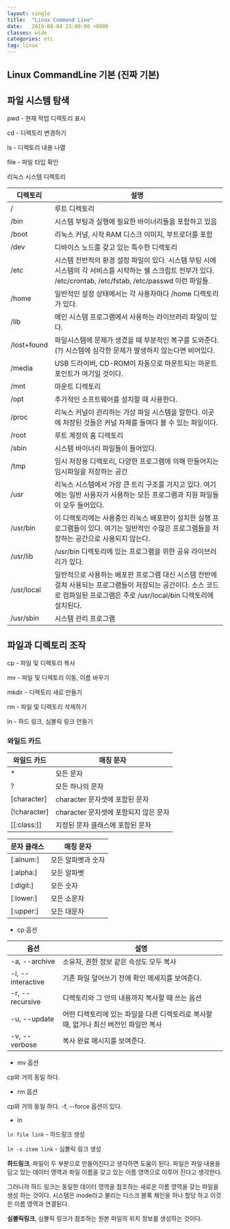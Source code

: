 ```yaml
---
layout: single
title:  "Linux Command Line"
date:   2019-08-04 23:00:00 +0900
classes: wide
categories: etc
tag: linux
---
```


## Linux CommandLine 기본 (진짜 기본)

## 파일 시스템 탐색

pwd - 현재 작업 디렉토리 표시

cd - 디렉토리 변경하기

ls - 디렉토리 내용 나열

file - 파일 타입 확인

리눅스 시스템 디렉토리

디렉토리 | 설명
------------ | -------------
/ | 루트 디렉토리
/bin | 시스템 부팅과 실행에 필요한 바이너리들을 포함하고 있음
/boot | 리눅스 커널, 시작 RAM  디스크 이미지, 부트로더를 포함
/dev | 디바이스 노드를 갖고 있는 특수한 디렉토리
/etc | 시스템 전반적의 환경 설정 파일이 있다. 시스템 부팅 시에 시스템의 각 서비스를 시작하는 쉘 스크립트 전부가 있다. /etc/crontab, /etc/fstab, /etc/passwd 이런 파일들.
/home | 일반적인 설정 상태에서는 각 사용자마다 /home 디렉토리가 있다.
/lib | 메인 시스템 프로그램에서 사용하는 라이브러리 파일이 있다.
/lost+found | 파일시스템에 문제가 생겼을 때 부분적인 복구를 도와준다. (?) 시스템에 심각한 문제가 발생하지 않는다면 비어있다.
/media | USB 드라이버, CD-ROM이 자동으로 마운트되는 마운트포인트가 여기일 것이다.
/mnt | 마운트 디렉토리
/opt | 추가적인 소프트웨어를 설치할 때 사용한다.
/proc | 리눅스 커널이 관리하는 가상 파일 시스템을 말한다. 이곳에 저장된 것들은 커널 자체를 들여다 볼 수 있는 파일이다.
/root | 루트 계정의 홈 디렉토리
/sbin | 시스템 바이너리 파일들이 들어있다.
/tmp | 임시 저장용 디렉토리, 다양한 프로그램에 의해 만들어지는 임시파일을 저장하는 공간
/usr | 리눅스 시스템에서 가장 큰 트리 구조를 가지고 있다. 여기에는 일반 사용자가 사용하는 모든 프로그램과 지원 파일들이 모두 들어있다.
/usr/bin | 이 디렉토리에는 사용중인 리눅스 배포판이 설치한 실행 프로그램들이 있다. 여기는 일반적인 수많은 프로그램들을 저장하는 공간으로 사용되지 않는다.
/usr/lib | /usr/bin 디렉토리에 있는 프로그램을 위한 공유 라이브러리가 있다.
/usr/local | 일반적으로 사용하는 배포판 프로그램 대신 시스템 전반에 걸쳐 사용되는 프로그램들이 저장되는 공간이다. 소스 코드로 컴파일된 프로그램은 주로 /usr/local/bin 디렉토리에 설치된다.
/usr/sbin | 시스템 관리 프로그램

## 파일과 디렉토리 조작

cp - 파일 및 디렉토리 복사

mv - 파일 및 디렉토리 이동, 이름 바꾸기

mkdir - 디렉토리 새로 만들기

rm - 파일 및 디렉토리 삭제하기

ln - 하드 링크, 심볼릭 링크 만들기

### 와일드 카드

와일드 카드 | 매칭 문자
----------- | -----------
* | 모든 문자
? | 모든 하나의 문자
[character] | character 문자셋에 포함된 문자
[!character] | character 문자셋에 포함되지 않은 문자
[[:class:]] | 지정된 문자 클래스에 포함된 문자

문자 클래스 | 매칭 문자
-- | --
[:alnum:] | 모든 알파벳과 숫자
[:alpha:] | 모든 알파벳
[:digit:] | 모든 숫자
[:lower:] | 모든 소문자
[:upper:] | 모든 대문자

* cp 옵션

옵션 | 설명
-- | --
-a, --archive | 소유자, 권한 정보 같은 속성도 모두 복사
-i, --interactive | 기존 파일 덮어쓰기 전에 확인 메세지를 보여준다.
-r, --recursive | 디렉토리와 그 안의 내용까지 복사할 때 쓰는 옵션
-u, --update | 어떤 디렉토리에 있는 파일을 다른 디렉토리로 복사할 때, 없거나 최신 버전인 파일만 복사
-v, --verbose | 복사 완료 메시지를 보여준다.

* mv 옵션

cp와 거의 동일 하다.

* rm 옵션

cp와 거의 동일 하다. -f, --force 옵션이 있다.

* ln

`ln file link` - 하드링크 생성

`ln -s item link` - 심볼릭 링크 생성

**하드링크**, 파일이 두 부분으로 만들어진다고 생각하면 도움이 된다. 파일은 파일 내용을 담고 있는 데이터 영역과 파일 이름을 갖고 있는 이름 영역으로 이루어 진다고 생각한다.

그러니까 하드 링크는 동일한 데이터 영역을 참조하는 새로운 이름 영역을 갖는 파일을 생성 하는 것이다.
시스템은 inode라고 불리는 디스크 블록 체인을 하나 할당 하고 이것은 이름 영역과 연결된다.

**심볼릭링크**, 심볼릭 링크가 참조하는 원본 파일의 위치 정보를 생성하는 것이다.
